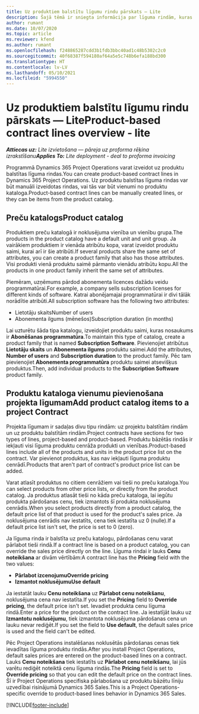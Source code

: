 ```yaml
---
title: Uz produktiem balstītu līgumu rindu pārskats — Lite
description: Šajā tēmā ir sniegta informācija par līguma rindām, kuras ir balstītas uz produktu.
author: rumant
ms.date: 10/07/2020
ms.topic: article
ms.reviewer: kfend
ms.author: rumant
ms.openlocfilehash: f248865287cdd3b1fdb3bbc40ad1c48b5302c2c0
ms.sourcegitcommit: 40f68387f594180af64a5e5c748b6efa188bd300
ms.translationtype: HT
ms.contentlocale: lv-LV
ms.lasthandoff: 05/10/2021
ms.locfileid: "5994550"
---
```

# <a name="product-based-contract-lines-overview---lite"></a><span data-ttu-id="74ae7-103">Uz produktiem balstītu līgumu rindu pārskats — Lite</span><span class="sxs-lookup"><span data-stu-id="74ae7-103">Product-based contract lines overview - lite</span></span>

<span data-ttu-id="74ae7-104">_**Attiecas uz:** Lite izvietošana — pāreja uz proforma rēķina izrakstīšanu_</span><span class="sxs-lookup"><span data-stu-id="74ae7-104">_**Applies To:** Lite deployment - deal to proforma invoicing_</span></span>

<span data-ttu-id="74ae7-105">Programmā Dynamics 365 Project Operations varat izveidot uz produktu balstītas līguma rindas.</span><span class="sxs-lookup"><span data-stu-id="74ae7-105">You can create product-based contract lines in Dynamics 365 Project Operations.</span></span> <span data-ttu-id="74ae7-106">Uz produktu balstītas līguma rindas var būt manuāli izveidotas rindas, vai tās var būt vienumi no produktu kataloga.</span><span class="sxs-lookup"><span data-stu-id="74ae7-106">Product-based contract lines can be manually created lines, or they can be items from the product catalog.</span></span>

## <a name="product-catalog"></a><span data-ttu-id="74ae7-107">Preču katalogs</span><span class="sxs-lookup"><span data-stu-id="74ae7-107">Product catalog</span></span>

<span data-ttu-id="74ae7-108">Produktiem preču katalogā ir noklusējuma vienība un vienību grupa.</span><span class="sxs-lookup"><span data-stu-id="74ae7-108">The products in the product catalog have a default unit and unit group.</span></span> <span data-ttu-id="74ae7-109">Ja vairākiem produktiem ir vienāda atribūtu kopa, varat izveidot produktu saimi, kurai arī ir šie atribūti.</span><span class="sxs-lookup"><span data-stu-id="74ae7-109">If several products share the same set of attributes, you can create a product family that also has those attributes.</span></span> <span data-ttu-id="74ae7-110">Visi produkti vienā produktu saimē pārmanto vienādu atribūtu kopu.</span><span class="sxs-lookup"><span data-stu-id="74ae7-110">All the products in one product family inherit the same set of attributes.</span></span>

<span data-ttu-id="74ae7-111">Piemēram, uzņēmums pārdod abonementa licences dažādu veidu programmatūrai.</span><span class="sxs-lookup"><span data-stu-id="74ae7-111">For example, a company sells subscription licenses for different kinds of software.</span></span> <span data-ttu-id="74ae7-112">Katrai abonējamajai programmatūrai ir divi tālāk norādītie atribūti.</span><span class="sxs-lookup"><span data-stu-id="74ae7-112">All subscription software has the following two attributes:</span></span>

- <span data-ttu-id="74ae7-113">Lietotāju skaits</span><span class="sxs-lookup"><span data-stu-id="74ae7-113">Number of users</span></span>
- <span data-ttu-id="74ae7-114">Abonementa ilgums (mēnešos)</span><span class="sxs-lookup"><span data-stu-id="74ae7-114">Subscription duration (in months)</span></span>

<span data-ttu-id="74ae7-115">Lai uzturētu šāda tipa katalogu, izveidojiet produktu saimi, kuras nosaukums ir **Abonēšanas programmatūra**.</span><span class="sxs-lookup"><span data-stu-id="74ae7-115">To maintain this type of catalog, create a product family that is named **Subscription Software**.</span></span> <span data-ttu-id="74ae7-116">Pievienojiet atribūtus **Lietotāju skaits** un **Abonementa ilgums** produktu saimei.</span><span class="sxs-lookup"><span data-stu-id="74ae7-116">Add the attributes, **Number of users** and **Subscription duration** to the product family.</span></span> <span data-ttu-id="74ae7-117">Pēc tam pievienojiet **Abonementa programmatūra** produktu saimei atsevišķus produktus.</span><span class="sxs-lookup"><span data-stu-id="74ae7-117">Then, add individual products to the **Subscription Software** product family.</span></span>

## <a name="add-product-catalog-items-to-a-project-contract"></a><span data-ttu-id="74ae7-118">Produktu kataloga vienumu pievienošana projekta līgumam</span><span class="sxs-lookup"><span data-stu-id="74ae7-118">Add product catalog items to a project Contract</span></span>

<span data-ttu-id="74ae7-119">Projekta līgumam ir sadaļas divu tipu rindām: uz projektu balstītām rindām un uz produktu balstītām rindām.</span><span class="sxs-lookup"><span data-stu-id="74ae7-119">Project contracts have sections for two types of lines, project-based and product-based.</span></span> <span data-ttu-id="74ae7-120">Produktu bāzētās rindās ir iekļauti visi līguma produktu cenrāža produkti un vienības.</span><span class="sxs-lookup"><span data-stu-id="74ae7-120">Product-based lines include all of the products and units in the product price list on the contract.</span></span> <span data-ttu-id="74ae7-121">Var pievienot produktus, kas nav iekļauti līguma produktu cenrādī.</span><span class="sxs-lookup"><span data-stu-id="74ae7-121">Products that aren't part of contract's product price list can be added.</span></span>

<span data-ttu-id="74ae7-122">Varat atlasīt produktus no citiem cenrāžiem vai tieši no preču kataloga.</span><span class="sxs-lookup"><span data-stu-id="74ae7-122">You can select products from other price lists, or directly from the product catalog.</span></span> <span data-ttu-id="74ae7-123">Ja produktus atlasāt tieši no kāda preču kataloga, lai iegūtu produkta pārdošanas cenu, tiek izmantots šī produkta noklusējuma cenrādis.</span><span class="sxs-lookup"><span data-stu-id="74ae7-123">When you select products directly from a product catalog, the default price list of that product is used for the product's sales price.</span></span> <span data-ttu-id="74ae7-124">Ja noklusējuma cenrādis nav iestatīts, cena tiek iestatīta uz 0 (nulle).</span><span class="sxs-lookup"><span data-stu-id="74ae7-124">If a default price list isn't set, the price is set to 0 (zero).</span></span>

<span data-ttu-id="74ae7-125">Ja līguma rinda ir balstīta uz preču katalogu, pārdošanas cenu varat pārlabot tieši rindā.</span><span class="sxs-lookup"><span data-stu-id="74ae7-125">If a contract line is based on a product catalog, you can override the sales price directly on the line.</span></span> <span data-ttu-id="74ae7-126">Līguma rindai ir lauks **Cenu noteikšana** ar divām vērtībām:</span><span class="sxs-lookup"><span data-stu-id="74ae7-126">A contract line has the **Pricing** field with the two values:</span></span>

- <span data-ttu-id="74ae7-127">**Pārlabot izcenojumu**</span><span class="sxs-lookup"><span data-stu-id="74ae7-127">**Override pricing**</span></span>
- <span data-ttu-id="74ae7-128">**Izmantot noklusējumu**</span><span class="sxs-lookup"><span data-stu-id="74ae7-128">**Use default**</span></span>

<span data-ttu-id="74ae7-129">Ja iestatāt lauku **Cenu noteikšana** uz **Pārlabot cenu noteikšanu**, noklusējuma cena nav iestatīta.</span><span class="sxs-lookup"><span data-stu-id="74ae7-129">If you set the **Pricing** field to **Override pricing**, the default price isn't set.</span></span> <span data-ttu-id="74ae7-130">Ievadiet produkta cenu līguma rindā.</span><span class="sxs-lookup"><span data-stu-id="74ae7-130">Enter a price for the product on the contract line.</span></span> <span data-ttu-id="74ae7-131">Ja iestatījāt lauku uz **Izmantotu noklusējumu**, tiek izmantota noklusējuma pārdošanas cena un lauku nevar rediģēt.</span><span class="sxs-lookup"><span data-stu-id="74ae7-131">If you set the field to **Use default**, the default sales price is used and the field can't be edited.</span></span>

<span data-ttu-id="74ae7-132">Pēc Project Operations instalēšanas noklusētās pārdošanas cenas tiek ievadītas līguma produktu rindās.</span><span class="sxs-lookup"><span data-stu-id="74ae7-132">After you install Project Operations, default sales prices are entered on the product-based lines on a contract.</span></span> <span data-ttu-id="74ae7-133">Lauks **Cenu noteikšana** tiek iestatīts uz **Pārlabot cenu noteikšanu**, lai jūs varētu rediģēt noteiktā cenu līguma rindās.</span><span class="sxs-lookup"><span data-stu-id="74ae7-133">The **Pricing** field is set to **Override pricing** so that you can edit the default price on the contract lines.</span></span> <span data-ttu-id="74ae7-134">Šī ir Project Operations specifiska pārlabošana uz produktu bāzētu līniju uzvedībai risinājumā Dynamics 365 Sales.</span><span class="sxs-lookup"><span data-stu-id="74ae7-134">This is a Project Operations-specific override to product-based lines behavior in Dynamics 365 Sales.</span></span>


[!INCLUDE[footer-include](../../includes/footer-banner.md)]